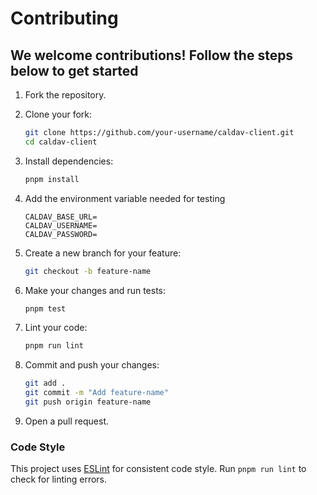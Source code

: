 # Contributing

## We welcome contributions! Follow the steps below to get started

1. Fork the repository.
2. Clone your fork:

   ```bash
   git clone https://github.com/your-username/caldav-client.git
   cd caldav-client
   ```

3. Install dependencies:

   ```bash
   pnpm install
   ```

4. Add the environment variable needed for testing

    ```env
    CALDAV_BASE_URL=
    CALDAV_USERNAME=
    CALDAV_PASSWORD=
    ```

5. Create a new branch for your feature:

   ```bash
   git checkout -b feature-name
   ```

6. Make your changes and run tests:

   ```bash
   pnpm test
   ```

7. Lint your code:

   ```bash
   pnpm run lint
   ```

8. Commit and push your changes:

   ```bash
   git add .
   git commit -m "Add feature-name"
   git push origin feature-name
   ```

9. Open a pull request.

### Code Style

This project uses [ESLint](https://eslint.org/) for consistent code style. Run `pnpm run lint` to check for linting errors.

